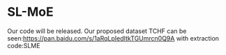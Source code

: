 # SL-MoE
Our code will be released.
Our proposed dataset TCHF can be seen:https://pan.baidu.com/s/1aRqLpIedItkTGUmrcn0Q9A  with extraction code:SLME
